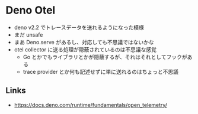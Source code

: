 # Deno Otel

- deno v2.2 でトレースデータを送れるようになった模様
- まだ unsafe
- まあ Deno.serve があるし、対応しても不思議ではないかな
- otel collector に送る処理が隠蔽されているのは不思議な感覚
  - Go とかでもライブラリとかが隠蔽するが、それはそれとしてフックがある
  - trace provider とか何も記述せずに単に送れるのはちょっと不思議

## Links

- https://docs.deno.com/runtime/fundamentals/open_telemetry/
